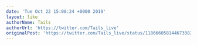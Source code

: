 ```yaml
---
date: 'Tue Oct 22 15:08:24 +0000 2019'
layout: like
authorName: Tails
authorUrl: 'https://twitter.com/Tails_live'
originalPost: 'https://twitter.com/Tails_live/status/1186660581446733826'
---
```

